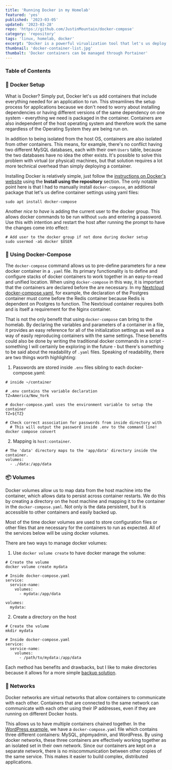 ```yaml
---
title: 'Running Docker in my Homelab'
featured: 'yes'
published: '2023-03-05'
updated: '2023-03-28'
repo: 'https://github.com/JustinMountain/docker-compose'
category: 'repository'
tags: 'linux, homelab, docker'
excerpt: "Docker is a powerful virualization tool that let's us deploy containerized applications. Learn more about how I implement docker in my homelab."
thumbnail: 'docker-container-list.jpg'
thumbalt: 'Docker containers can be managed through Portainer'
---
```


### Table of Contents

### 🐋 Docker Setup

What is Docker? Simply put, Docker let's us add containers that include everything needed for an application to run. This streamlines the setup process for applications because we don't need to worry about installing dependencies or having different versions of the same dependency on one system - everything we need is packaged in the container. Containers are also independent of the host operating system and therefore work the same regardless of the Operating System they are being run on. 

In addition to being isolated from the host OS, containers are also isolated from other containers. This means, for example, there's no conflict having two different MySQL databases, each with their own `Users` table, because the two databases have no idea the other exists. It's possible to solve this problem with virtual (or physical) machines, but that solution requires a lot more technical overhead than simply deploying a container.

Installing Docker is relatively simple, just follow the [instructions on Docker's website](https://docs.docker.com/engine/install/ubuntu/) using the **Install using the repository** section. The only notable point here is that I had to manually install `docker-compose`, an additional package that let's us define container settings using yaml files:

```
sudo apt install docker-compose
```

Another *nice to have* is adding the current user to the docker group. This allows docker commands to be run without `sudo` and entering a password. Use this with intention and restart the host after running the prompt to have the changes come into effect:

```
# Add user to the docker group if not done during docker setup
sudo usermod -aG docker $USER
```

### 📝 Using Docker-Compose

The `docker-compose` command allows us to pre-define parameters for a new docker container in a `.yaml` file. Its primary functionality is to define and configure stacks of docker containers to work together in an easy-to-read and unified location. When using `docker-compose` in this way, it is important that the containers are declared before the are necessary. In my [Nextcloud docker-compose.yaml](https://github.com/JustinMountain/docker-compose/blob/main/Nextcloud/docker-compose.yaml), for example, the declaration of the Postgres container must come before the Redis container because Redis is dependent on Postgres to function. The Nextcloud container requires both and is itself a requirement for the Nginx container.

That is not the only benefit that using `docker-compose` can bring to the homelab. By declaring the variables and parameters of a container in a file, it provides an easy reference for all of the initialization settings as well as a way of easily reproducing containers with the same settings. These benefits could also be done by writing the traditional docker commands in a script - something I will certainly be exploring in the future - but there's something to be said about the readability of `.yaml` files. Speaking of readability, there are two things worth highlighting:

1. Passwords are stored inside `.env` files sibling to each docker-compose.yaml:

```
# inside ~/container

# .env contains the variable declaration 
TZ=America/New_York

# docker-compose.yaml uses the environment variable to setup the container
TZ=${TZ}

# Check correct association for passwords from inside directory with
  # This will output the password inside .env to the command line!
docker compose convert
```

2. Mapping is `host:container`.

```
# The 'data' directory maps to the 'app/data' directory inside the container.
volumes:
  - ./data:/app/data
```

### 📦 Volumes

Docker volumes allow us to map data from the host machine into the container, which allows data to persist across container restarts. We do this by creating a directory on the host machine and mapping it to the container in the `docker-compose.yaml`. Not only is the data persistent, but it is accessible to other containers and easily backed up. 

Most of the time docker volumes are used to store configuration files or other files that are necessary for the containers to run as expected. All of the services below will be using docker volumes.

There are two ways to manage docker volumes: 

1. Use `docker volume create` to have docker manage the volume:

```
# Create the volume
docker volume create mydata

# Inside docker-compose.yaml
service:
  service-name:
    volumes:
      - mydata:/app/data

volumes:
  mydata:
```

2. Create a directory on the host

```
# Create the volume
mkdir mydata

# Inside docker-compose.yaml
service:
  service-name:
    volumes:
      - /path/to/mydata:/app/data
```

Each method has benefits and drawbacks, but I like to make directories because it allows for a more simple [backup solution](/posts/storage-and-backup).

### 📶 Networks

Docker networks are virtual networks that allow containers to communicate with each other. Containers that are connected to the same network can communicate with each other using their IP addresses, even if they are running on different Docker hosts.

This allows us to have multiple containers chained together. In the [WordPress example](https://github.com/JustinMountain/docker-compose/blob/main/Wordpress/docker-compose.yaml), we have a `docker-compose.yaml` file which contains three different containers: MySQL, phpmyadmin, and WordPress. By using docker networks, these three containers are effectively working together as an isolated set in their own network. Since our containers are kept on a separate network, there is no miscommunication between other copies of the same service. This makes it easier to build complex, distributed applications.

